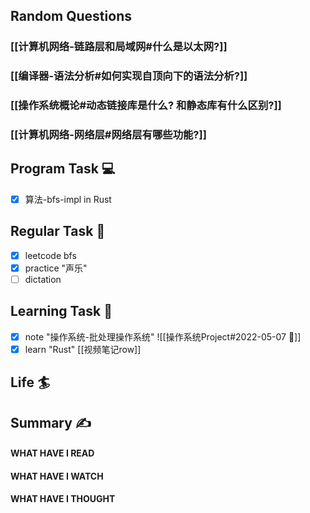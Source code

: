 ## Random Questions
### [[计算机网络-链路层和局域网#什么是以太网?]]

### [[编译器-语法分析#如何实现自顶向下的语法分析?]]

### [[操作系统概论#动态链接库是什么? 和静态库有什么区别?]]

### [[计算机网络-网络层#网络层有哪些功能?]]



## Program Task  💻
- [x] 算法-bfs-impl in Rust

## Regular Task  🤡
- [x] leetcode bfs
- [x] practice "声乐"
- [ ] dictation

## Learning Task 🎯
- [x] note "操作系统-批处理操作系统"
	![[操作系统Project#2022-05-07 📅]]
- [x] learn "Rust" [[视频笔记row]]
## Life 🏄

## Summary ✍
####  WHAT HAVE I READ

#### WHAT HAVE I WATCH

#### WHAT HAVE I THOUGHT
